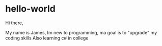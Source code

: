 # hello-world

Hi there,

My name is James, Im new to programming, ma goal is to "upgrade" my coding skills
Also learning c# in college
